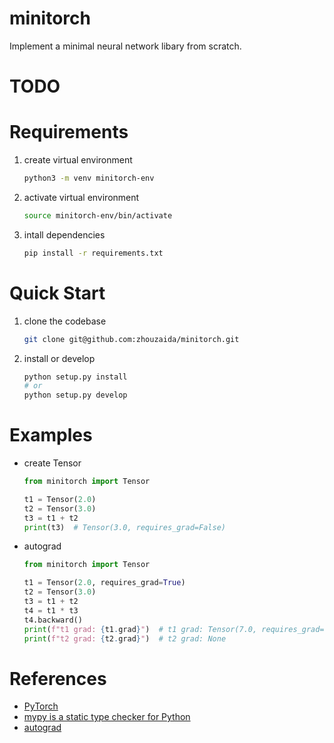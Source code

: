 # minitorch

Implement a minimal neural network libary from scratch.

# TODO

# Requirements

1. create virtual environment
    ```bash
    python3 -m venv minitorch-env
    ```

2. activate virtual environment
    ```bash 
    source minitorch-env/bin/activate
    ```

3. intall dependencies
    ```bash
    pip install -r requirements.txt
    ```

# Quick Start

1. clone the codebase
    ```bash
    git clone git@github.com:zhouzaida/minitorch.git
    ```

2. install or develop
    ```python
    python setup.py install
    # or
    python setup.py develop
    ```

# Examples

+ create Tensor

    ```python
    from minitorch import Tensor

    t1 = Tensor(2.0)
    t2 = Tensor(3.0)
    t3 = t1 + t2
    print(t3)  # Tensor(3.0, requires_grad=False)
    ```

+ autograd

    ```python
    from minitorch import Tensor

    t1 = Tensor(2.0, requires_grad=True)
    t2 = Tensor(3.0)
    t3 = t1 + t2
    t4 = t1 * t3
    t4.backward()
    print(f"t1 grad: {t1.grad}")  # t1 grad: Tensor(7.0, requires_grad=False)
    print(f"t2 grad: {t2.grad}")  # t2 grad: None
    ```

# References
+ [PyTorch](https://github.com/pytorch/pytorch)
+ [mypy is a static type checker for Python](https://mypy.readthedocs.io/)
+ [autograd](https://github.com/joelgrus/autograd)
